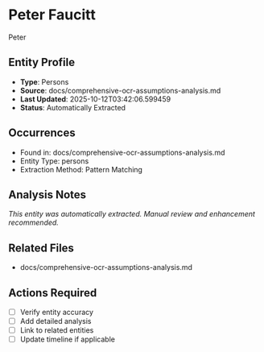 # Peter Faucitt
Peter

## Entity Profile
- **Type**: Persons
- **Source**: docs/comprehensive-ocr-assumptions-analysis.md
- **Last Updated**: 2025-10-12T03:42:06.599459
- **Status**: Automatically Extracted

## Occurrences
- Found in: docs/comprehensive-ocr-assumptions-analysis.md
- Entity Type: persons
- Extraction Method: Pattern Matching

## Analysis Notes
*This entity was automatically extracted. Manual review and enhancement recommended.*

## Related Files
- docs/comprehensive-ocr-assumptions-analysis.md

## Actions Required
- [ ] Verify entity accuracy
- [ ] Add detailed analysis
- [ ] Link to related entities
- [ ] Update timeline if applicable
